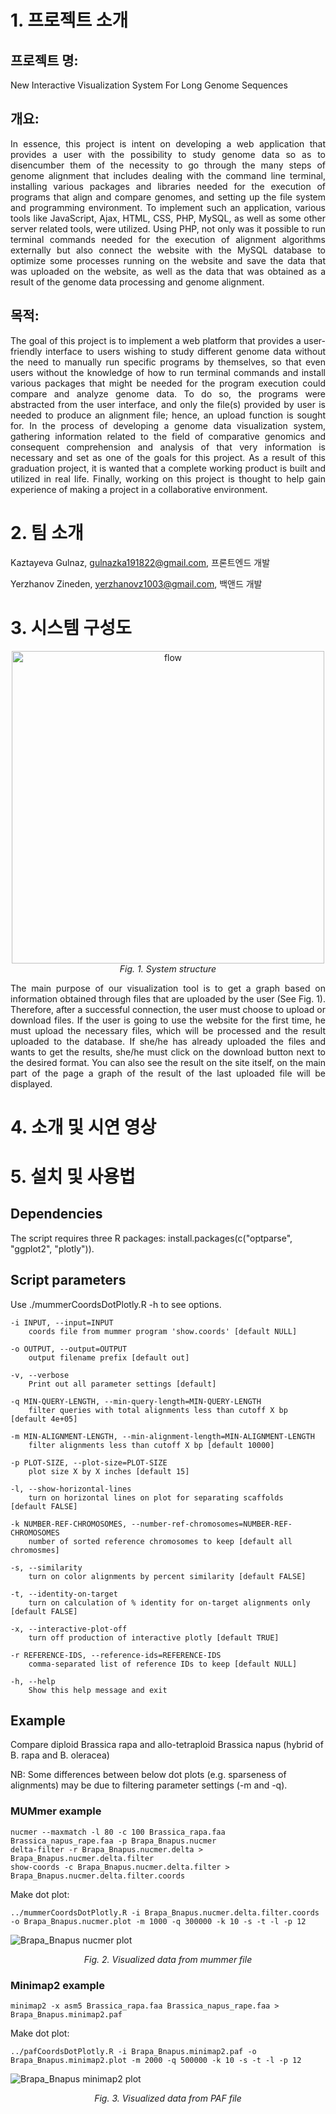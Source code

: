 # 1. 프로젝트 소개

## 프로젝트 명: 
New Interactive Visualization System For Long Genome Sequences

## 개요:
<p align="justify"> In essence, this project is intent on developing a web application that provides a user with the possibility to study genome data so as to disencumber them of the necessity to go through the many steps of genome alignment that includes dealing with the command line terminal, installing various packages and libraries needed for the execution of programs that align and compare genomes, and setting up the file system and programming environment. To implement such an application, various tools like JavaScript, Ajax, HTML, CSS, PHP, MySQL, as well as some other server related tools, were utilized. Using PHP, not only was it possible to run terminal commands needed for the execution of alignment algorithms externally but also connect the website with the MySQL database to optimize some processes running on the website and save the data that was uploaded on the website, as well as the data that was obtained as a result of the genome data processing and genome alignment. </p>

## 목적: 
<p align="justify"> The goal of this project is to implement a web platform that provides a user-friendly interface to users wishing to study different genome data without the need to manually run specific programs by themselves, so that even users without the knowledge of how to run terminal commands and install various packages that might be needed for the program execution could compare and analyze genome data. To do so, the programs were abstracted from the user interface, and only the file(s) provided by user is needed to produce an alignment file; hence, an upload function is sought for. In the process of developing a genome data visualization system, gathering information related to the field of comparative genomics and consequent comprehension and analysis of that very information is necessary and set as one of the goals for this project. As a result of this graduation project, it is wanted that a complete working product is built and utilized in real life. Finally, working on this project is thought to help gain experience of making a project in a collaborative environment. </p>

# 2. 팀 소개

Kaztayeva Gulnaz, gulnazka191822@gmail.com, 프론트엔드 개발

Yerzhanov Zineden, yerzhanovz1003@gmail.com, 백앤드 개발

# 3. 시스템 구성도

<p align="center">
<img width="500" alt="flow" src="https://user-images.githubusercontent.com/83392181/195792870-7ae34ea0-a972-4c6a-bda7-9215f738c2a0.png"><br>
<em>Fig. 1. System structure</em>
</p>

<p align="justify"> The main purpose of our visualization tool is to get a graph based on information obtained through files that are uploaded by the user (See Fig. 1). Therefore, after a successful connection, the user must choose to upload or download files. If the user is going to use the website for the first time, he must upload the necessary files, which will be processed and the result uploaded to the database. If she/he has already uploaded the files and wants to get the results, she/he must click on the download button next to the desired format. You can also see the result on the site itself, on the main part of the page a graph of the result of the last uploaded file will be displayed. </p>

# 4. 소개 및 시연 영상

# 5. 설치 및 사용법

## Dependencies
The script requires three R packages: install.packages(c("optparse", "ggplot2", "plotly")).

## Script parameters
Use ./mummerCoordsDotPlotly.R -h to see options.

	-i INPUT, --input=INPUT
		coords file from mummer program 'show.coords' [default NULL]

	-o OUTPUT, --output=OUTPUT
		output filename prefix [default out]

	-v, --verbose
		Print out all parameter settings [default]

	-q MIN-QUERY-LENGTH, --min-query-length=MIN-QUERY-LENGTH
		filter queries with total alignments less than cutoff X bp [default 4e+05]

	-m MIN-ALIGNMENT-LENGTH, --min-alignment-length=MIN-ALIGNMENT-LENGTH
		filter alignments less than cutoff X bp [default 10000]

	-p PLOT-SIZE, --plot-size=PLOT-SIZE
		plot size X by X inches [default 15]

	-l, --show-horizontal-lines
		turn on horizontal lines on plot for separating scaffolds  [default FALSE]

	-k NUMBER-REF-CHROMOSOMES, --number-ref-chromosomes=NUMBER-REF-CHROMOSOMES
		number of sorted reference chromosomes to keep [default all chromosmes]

	-s, --similarity
		turn on color alignments by percent similarity [default FALSE]

	-t, --identity-on-target
		turn on calculation of % identity for on-target alignments only [default FALSE]

	-x, --interactive-plot-off
		turn off production of interactive plotly [default TRUE]

	-r REFERENCE-IDS, --reference-ids=REFERENCE-IDS
		comma-separated list of reference IDs to keep [default NULL]

	-h, --help
		Show this help message and exit

## Example

Compare diploid Brassica rapa and allo-tetraploid Brassica napus (hybrid of B. rapa and B. oleracea)

NB: Some differences between below dot plots (e.g. sparseness of alignments) may be due to filtering parameter settings (-m and -q).

### MUMmer example

	nucmer --maxmatch -l 80 -c 100 Brassica_rapa.faa Brassica_napus_rape.faa -p Brapa_Bnapus.nucmer
	delta-filter -r Brapa_Bnapus.nucmer.delta > Brapa_Bnapus.nucmer.delta.filter
	show-coords -c Brapa_Bnapus.nucmer.delta.filter > Brapa_Bnapus.nucmer.delta.filter.coords
	
Make dot plot:

	../mummerCoordsDotPlotly.R -i Brapa_Bnapus.nucmer.delta.filter.coords -o Brapa_Bnapus.nucmer.plot -m 1000 -q 300000 -k 10 -s -t -l -p 12

![Brapa_Bnapus nucmer plot](https://user-images.githubusercontent.com/83392181/195802562-528b79b0-15ea-4fae-ba26-6946ffaf1a1a.png)
<p align="center">
<em>Fig. 2. Visualized data from mummer file</em>
</p>

### Minimap2 example

	minimap2 -x asm5 Brassica_rapa.faa Brassica_napus_rape.faa > Brapa_Bnapus.minimap2.paf

Make dot plot:

	../pafCoordsDotPlotly.R -i Brapa_Bnapus.minimap2.paf -o Brapa_Bnapus.minimap2.plot -m 2000 -q 500000 -k 10 -s -t -l -p 12

![Brapa_Bnapus minimap2 plot](https://user-images.githubusercontent.com/83392181/195803299-a862b6be-430f-4d8e-b4ef-a550309726a2.png)
<p align="center">
<em>Fig. 3. Visualized data from PAF file</em>
</p>
